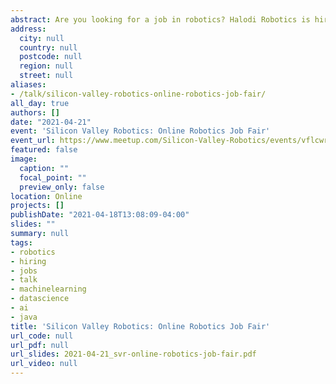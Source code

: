 ```yaml
---
abstract: Are you looking for a job in robotics? Halodi Robotics is hiring!
address:
  city: null
  country: null
  postcode: null
  region: null
  street: null
aliases:
- /talk/silicon-valley-robotics-online-robotics-job-fair/
all_day: true
authors: []
date: "2021-04-21"
event: 'Silicon Valley Robotics: Online Robotics Job Fair'
event_url: https://www.meetup.com/Silicon-Valley-Robotics/events/vflcwryccgbcc/
featured: false
image:
  caption: ""
  focal_point: ""
  preview_only: false
location: Online
projects: []
publishDate: "2021-04-18T13:08:09-04:00"
slides: ""
summary: null
tags:
- robotics
- hiring
- jobs
- talk
- machinelearning
- datascience
- ai
- java
title: 'Silicon Valley Robotics: Online Robotics Job Fair'
url_code: null
url_pdf: null
url_slides: 2021-04-21_svr-online-robotics-job-fair.pdf
url_video: null
---
```

